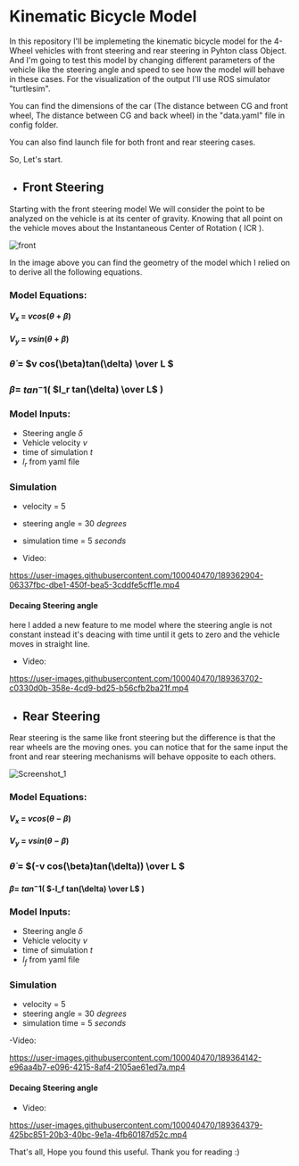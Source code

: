 # Kinematic Bicycle Model
In this repository I'll be implemeting the kinematic bicycle model for the 4-Wheel vehicles with front steering and rear steering in Pyhton class Object. And I'm going to test this model by changing different parameters of the vehicle like the steering angle and speed to see how the model will behave in these cases. For the visualization of the output I'll use ROS simulator "turtlesim".

You can find the dimensions of the car (The distance between CG and front wheel, The distance between CG and back wheel) in the "data.yaml" file in config folder.

You can also find launch file for both front and rear steering cases.

So, Let's start.

- ## Front Steering
Starting with the front steering model We will consider the point to be analyzed on the vehicle is at its center of gravity.
Knowing that all point on the vehicle moves about the Instantaneous Center of Rotation ( ICR ).

![front](https://miro.medium.com/max/940/1*WKEsm54kLK2thpYlxii14g.png)

In the image above you can find the geometry of the model which I relied on to derive all the following equations.

### Model Equations:
#### $V_x$ = $vcos{(\theta + \beta)}$
#### $V_y$ = $vsin{(\theta + \beta)}$
### $\dot{\theta}$ = $v cos(\beta)tan(\delta) \over L $
### $\beta  =$ $tan^-1($ $l_r tan(\delta) \over L$ $)$
### Model Inputs:
- Steering angle $\delta$
- Vehicle velocity $v$
- time of simulation $t$
- $l_r$ from yaml file

### Simulation
- velocity = 5
- steering angle = 30 $degrees$
- simulation time = 5 $seconds$

- Video:

https://user-images.githubusercontent.com/100040470/189362904-06337fbc-dbe1-450f-bea5-3cddfe5cff1e.mp4

#### Decaing Steering angle
here I added a new feature to me model where the steering angle is not constant instead it's deacing with time until it gets to zero and the vehicle moves in straight line.

- Video:

https://user-images.githubusercontent.com/100040470/189363702-c0330d0b-358e-4cd9-bd25-b56cfb2ba21f.mp4

- ## Rear Steering
Rear steering is the same like front steering but the difference is that the rear wheels are the moving ones. 
you can notice that for the same input the front and rear steering mechanisms will behave opposite to each others.

![Screenshot_1](https://user-images.githubusercontent.com/100040470/189375062-e3c91206-90cb-449c-a3f9-52f8b0916567.png)

### Model Equations:
#### $V_x$ = $vcos{(\theta - \beta)}$
#### $V_y$ = $vsin{(\theta - \beta)}$
### $\dot{\theta}$ = $(-v cos(\beta)tan(\delta)) \over L $
#### $\beta  =$ $tan^-1($ $-l_f tan(\delta) \over L$ $)$

### Model Inputs:
- Steering angle $\delta$
- Vehicle velocity $v$
- time of simulation $t$
- $l_f$ from yaml file

### Simulation
- velocity = 5
- steering angle = 30 $degrees$
- simulation time = 5 $seconds$

-Video:

https://user-images.githubusercontent.com/100040470/189364142-e96aa4b7-e096-4215-8af4-2105ae61ed7a.mp4

#### Decaing Steering angle
- Video:

https://user-images.githubusercontent.com/100040470/189364379-425bc851-20b3-40bc-9e1a-4fb60187d52c.mp4

That's all, Hope you found this useful. Thank you for reading :)
